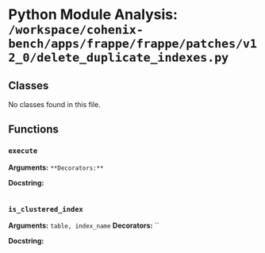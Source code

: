# Python Module Analysis: `/workspace/cohenix-bench/apps/frappe/frappe/patches/v12_0/delete_duplicate_indexes.py`

## Classes

No classes found in this file.


## Functions

### `execute`
**Arguments:** ``
**Decorators:** ``

**Docstring:**
```

```
### `is_clustered_index`
**Arguments:** `table, index_name`
**Decorators:** ``

**Docstring:**
```

```

